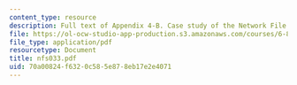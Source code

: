 ```yaml
---
content_type: resource
description: Full text of Appendix 4-B. Case study of the Network File System (NFS)
file: https://ol-ocw-studio-app-production.s3.amazonaws.com/courses/6-824-distributed-computer-systems-engineering-spring-2006/70a00824f6320c585e878eb17e2e4071_nfs033.pdf
file_type: application/pdf
resourcetype: Document
title: nfs033.pdf
uid: 70a00824-f632-0c58-5e87-8eb17e2e4071
---
```

